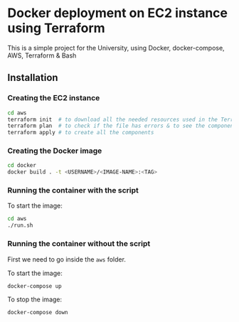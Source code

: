 # Docker deployment on EC2 instance using Terraform

This is a simple project for the University, using Docker, docker-compose, AWS, Terraform & Bash

## Installation

### Creating the EC2 instance

```bash
cd aws
terraform init  # to download all the needed resources used in the Terraform file
terraform plan  # to check if the file has errors & to see the components output without creating it
terraform apply # to create all the components
```

### Creating the Docker image

```bash
cd docker
docker build . -t <USERNAME>/<IMAGE-NAME>:<TAG>
```

### Running the container with the script

To start the image:
```bash
cd aws
./run.sh
```

### Running the container without the script

First we need to go inside the `aws` folder.

To start the image:
```bash
docker-compose up
```

To stop the image:
```bash
docker-compose down
```
